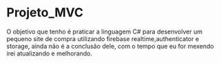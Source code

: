 # Projeto_MVC

O objetivo que tenho é praticar a linguagem C# para desenvolver um pequeno site de compra utilizando firebase realtime,authenticator e storage, ainda não é a conclusão dele, com o tempo que eu for mexendo irei atualizando e melhorando.
